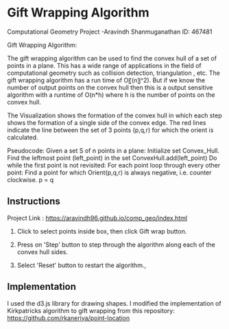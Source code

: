 # Gift Wrapping Algorithm
Computational Geometry Project
-Aravindh Shanmuganathan
ID: 467481

Gift Wrapping Algorithm:

The gift wrapping algorithm can be used to find the convex hull of a set of points in a plane. This has a wide range of applications in the field of computational geometry such as collision detection, triangulation , etc. The gift wrapping algorithm has a run time of O〖(n〗^2).
But if we know the number of output points on the convex hull then this is a output sensitive algorithm with a runtime of O(n*h) where h is the number of points on the convex hull.

The Visualization shows the formation of the convex hull in which each step  shows the formation of a single side of the convex edge. The red lines indicate the line between the set of 3 points (p,q,r) for which the orient is calculated.

 Pseudocode:
	Given a set S of n points in a plane:
	Initialize set Convex_Hull.
	Find the leftmost point (left_point) in the set 
	ConvexHull.add(left_point)
	Do while the first point is not revisited:
	For each point loop through every other point:
	Find a point for which Orient(p,q,r) is always negative, i.e. counter clockwise.
	p = q




## Instructions

Project Link : https://aravindh96.github.io/comp_geo/index.html

1) Click to select points inside box, then click Gift wrap button. 

2) Press on 'Step' button to step through the algorithm along each of the convex hull sides.

3) Select 'Reset' button to restart the algorithm.,

## Implementation
I used the d3.js library for drawing shapes. I modified the implementation of Kirkpatricks algorithm to gift wrapping from this repository: https://github.com/rkaneriya/point-location
  
